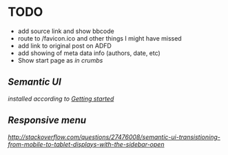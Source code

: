 # TODO

* add source link and show bbcode
* route to /favicon.ico and other things I might have missed
* add link to original post on ADFD
* add showing of meta data info (authors, date, etc)
* Show start page as <i class="home icon"> in crumbs

## Semantic UI

installed according to [Getting started](http://semantic-ui.com/introduction/getting-started.html)

## Responsive menu

http://stackoverflow.com/questions/27476008/semantic-ui-transistioning-from-mobile-to-tablet-displays-with-the-sidebar-open
